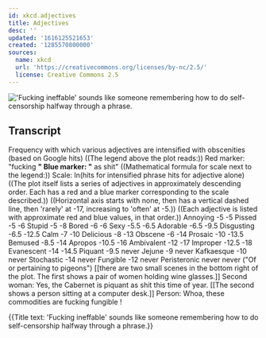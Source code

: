 ```yaml
---
id: xkcd.adjectives
title: Adjectives
desc: ''
updated: '1616125521653'
created: '1285570800000'
sources:
  name: xkcd
  url: 'https://creativecommons.org/licenses/by-nc/2.5/'
  license: Creative Commons 2.5
---
```

!['Fucking ineffable' sounds like someone remembering how to do self-censorship halfway through a phrase.](https://imgs.xkcd.com/comics/adjectives.png)

## Transcript
Frequency with which various adjectives are intensified with obscenities (based on Google hits)
((The legend above the plot reads:))
Red marker: "fucking ____"
Blue marker: "____ as shit"
((Mathematical formula for scale next to the legend:))
Scale: ln(hits for intensified phrase 
 hits for adjective alone)
((The plot itself lists a series of adjectives in approximately descending order.  Each has a red and a blue marker corresponding to the scale described.))
((Horizontal axis starts with none, then has a vertical dashed line, then 'rarely' at -17, increasing to 'often' at -5.))
((Each adjective is listed with approximate red and blue values, in that order.))
Annoying -5 -5
Pissed -5 -6
Stupid -5 -8
Bored -6 -6
Sexy -5.5 -6.5
Adorable -6.5 -9.5
Disgusting -6.5 -12.5
Calm -7 -10
Delicious -8 -13
Obscene -6 -14 
Prosaic -10 -13.5
Bemused -8.5 -14
Apropos -10.5 -16
Ambivalent -12 -17
Improper -12.5 -18
Evanescent -14 -14.5
Piquant -9.5 never
Jejune -9 never
Kafkaesque -10 never
Stochastic -14 never
Fungible -12 never
Peristeronic never never ("Of or pertaining to pigeons")
[[there are two small scenes in the bottom right of the plot.  The first shows a pair of women holding wine glasses.]]
Second woman: Yes, the Cabernet is piquant as 
shit
 this time of year.
[[The second shows a person sitting at a computer desk.]]
Person: Whoa, these commodities are fucking 
fungible
!

{{Title text: 'Fucking ineffable' sounds like someone remembering how to do self-censorship halfway through a phrase.}}
